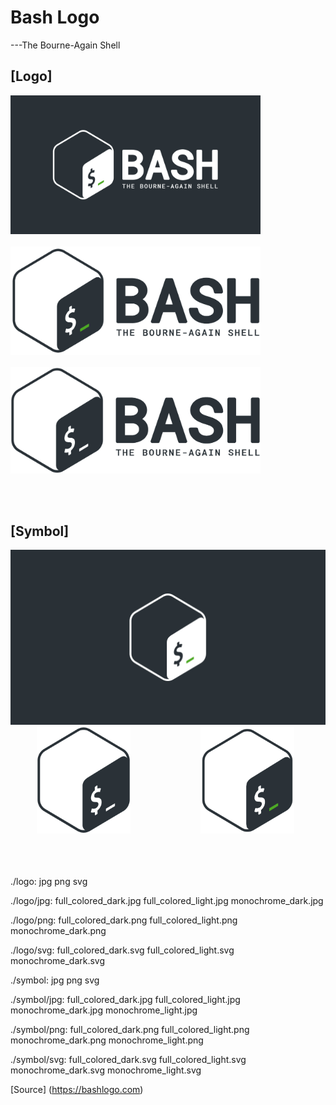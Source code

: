 # Bash Logo
---The Bourne-Again Shell

[Logo]
---
<img src="https://github.com/NgineerBabu/logo/blob/master/bash/logo/jpg/full_colored_light.jpg" width=400px></img> \
\
<img src="https://raw.githubusercontent.com/NgineerBabu/logo/master/bash/logo/jpg/full_colored_dark.jpg" width=400px></img> \
\
<img src="https://raw.githubusercontent.com/NgineerBabu/logo/master/bash/logo/jpg/monochrome_dark.jpg" width=400px></img>

<br /><br />

[Symbol]
---
<img src="https://github.com/NgineerBabu/logo/blob/master/bash/symbol/jpg/full_colored_light.jpg" width=550px></img> \
&emsp;&emsp;&emsp;<img src="https://github.com/NgineerBabu/logo/blob/master/bash/symbol/jpg/monochrome_dark.jpg" width=150px></img>&emsp;&emsp;&emsp;&emsp;&emsp;&emsp;&emsp;&emsp;<img src="https://github.com/NgineerBabu/logo/raw/master/bash/symbol/jpg/full_colored_dark.jpg" width=150px></img> \
<br /><br /><br />

./logo:
jpg  png  svg

./logo/jpg:
full_colored_dark.jpg  full_colored_light.jpg  monochrome_dark.jpg

./logo/png:
full_colored_dark.png  full_colored_light.png  monochrome_dark.png

./logo/svg:
full_colored_dark.svg  full_colored_light.svg  monochrome_dark.svg

./symbol:
jpg  png  svg

./symbol/jpg:
full_colored_dark.jpg  full_colored_light.jpg  monochrome_dark.jpg  monochrome_light.jpg

./symbol/png:
full_colored_dark.png  full_colored_light.png  monochrome_dark.png  monochrome_light.png

./symbol/svg:
full_colored_dark.svg  full_colored_light.svg  monochrome_dark.svg  monochrome_light.svg


[Source] (https://bashlogo.com)
